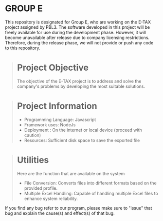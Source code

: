 # GROUP E
This repository is designated for Group E, who are working on the E-TAX project assigned by PBL3. The software developed in this project will be freely available for use during the development phase. However, it will become unavailable after release due to company licensing restrictions. Therefore, during the release phase, we will not provide or push any code to this repository.

> # Project Objective
>
> The objective of the E-TAX project is to address and solve the company's problems by developing the most suitable solutions.


> # Project Information
>
> - Programming Language: Javascript
> - Framework uses: NodeJs
> - Deployment : On the internet or local device (proceed with caution)
> - Resources: Sufficient disk space to save the exported file


> # Utilities
> Here are the function that are available on the system
>
> - File Conversion: Converts files into different formats based on the provided profile.
> - Multiple Excel Handling: Capable of handling multiple Excel files to enhance system reliability.

If you find any bug refer to our program, please make sure to "issue" that bug and explain the cause(s) and effect(s) of that bug.

